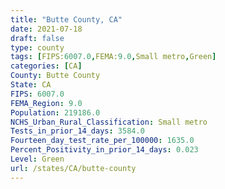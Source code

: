 ```yaml
---
title: "Butte County, CA"
date: 2021-07-18
draft: false
type: county
tags: [FIPS:6007.0,FEMA:9.0,Small metro,Green]
categories: [CA]
County: Butte County
State: CA
FIPS: 6007.0
FEMA_Region: 9.0
Population: 219186.0
NCHS_Urban_Rural_Classification: Small metro
Tests_in_prior_14_days: 3584.0
Fourteen_day_test_rate_per_100000: 1635.0
Percent_Positivity_in_prior_14_days: 0.023
Level: Green
url: /states/CA/butte-county
---
```



